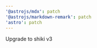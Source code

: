 ```yaml
---
'@astrojs/mdx': patch
'@astrojs/markdown-remark': patch
'astro': patch
---
```


Upgrade to shiki v3
